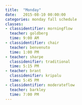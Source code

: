 ```yaml
---
title:  "Monday"
date:   2015-08-10 00:00:00
categories: monday fall schedule
classes:
- classidentifier: morningflow
  teacher: goldberg
  time: 9:00 AM
- classidentifier: chair
  teacher: benvenuto
  time: 1:00 PM
- teacher: sharpe
  classidenifier: traditional
  time: 5:15 PM
- teacher: brant
  classidenifier: kripalu
  time: 5:45 PM
- classidentifier: moderateflow
  teacher: barkley
  time: 7:00 PM
---
```

